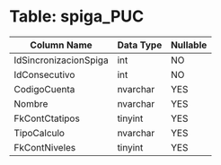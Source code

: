 # Table: spiga_PUC

| Column Name | Data Type | Nullable |
|-------------|-----------|----------|
| IdSincronizacionSpiga | int | NO |
| IdConsecutivo | int | NO |
| CodigoCuenta | nvarchar | YES |
| Nombre | nvarchar | YES |
| FkContCtatipos | tinyint | YES |
| TipoCalculo | nvarchar | YES |
| FkContNiveles | tinyint | YES |
